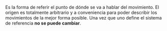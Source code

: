 
Es la forma de referir el punto de dónde se va a hablar del movimiento. El origen es totalmente arbitrario y a conveniencia para poder describir los movimientos de la mejor forma posible.  Una vez que uno define el sistema de referencia **no se puede cambiar**. 